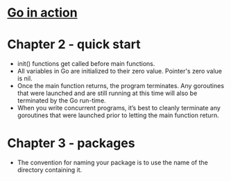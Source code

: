 # [Go in action](https://www.goodreads.com/book/show/22727352-go-in-action)
# Chapter 2 - quick start
- init() functions get called before main functions.
- All variables in Go are initialized to their zero value. Pointer's zero value is nil.
- Once the main function returns, the program terminates. Any goroutines that were launched and are still running at this time will also be terminated by the Go run-time.
- When you write concurrent programs, it’s best to cleanly terminate any goroutines that were launched prior to letting the main function return.

# Chapter 3 - packages
- The convention for naming your package is to use the name of the directory containing it.